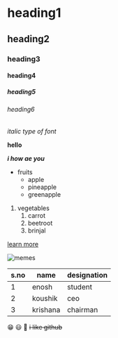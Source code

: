 # heading1
## heading2
### heading3
#### heading4
##### heading5
###### heading6

*italic type of font* 

**hello**

***i how ae you***

* fruits
  * apple
  * pineapple
  * greenapple

1. vegetables
    1. carrot
    2. beetroot
    3. brinjal
    
[learn more](https://www.google.com/)

![memes](https://encrypted-tbn0.gstatic.com/images?q=tbn:ANd9GcS4XA04Jbe5xc8nqfJ2ki2gE7J1RswIvhZFLg&usqp=CAU)

s.no|name|designation
-----|----|-----------
1|enosh|student
2|koushik|ceo
3|krishana|chairman

😁 😃  🥲
~~i like github~~

